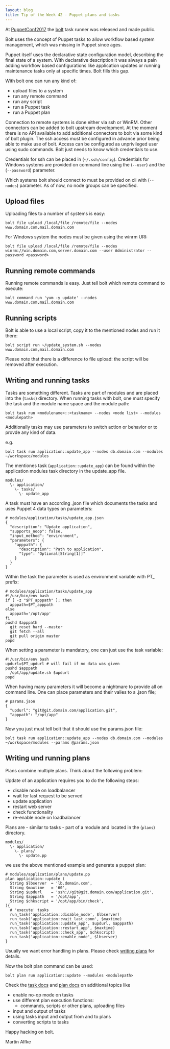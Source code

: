 ```yaml
---
layout: blog
title: Tip of the Week 42 - Puppet plans and tasks
---
```


At [PuppetConf2017](https://puppet.com/community/events/puppetconf/puppetconf-2017) the [bolt](https://puppet.com/products/puppet-bolt) task runner was released and made public.

Bolt uses the concept of Puppet tasks to allow workflow based system management, which was missing in Puppet since ages.

Puppet itself uses the declarative state configuration model, describing the final state of a system. With declarative description it was always a pain adding workflow based configurations like application updates or running maintenance tasks only at specific times. Bolt fills this gap.

With bolt one can run any kind of:

  - upload files to a system
  - run any remote command
  - run any script
  - run a Puppet task
  - run a Puppet plan

Connection to remote systems is done either via ssh or WinRM. Other connectors can be added to bolt upstream development. At the moment there is no API available to add additional connectors to bolt via some kind of bolt plugin.
The ssh access must be configured in advance prior being able to make use of bolt. Access can be configured as unprivileged user using sudo commands. Bolt just needs to know which credentials to use.

Credentials for ssh can be placed in (```~/.ssh/config```). Credentials for Windows systems are provided on command line using the (```--user```) and the (```--password```) parameter.

Which systems bolt should connect to must be provided on cli with (```--nodes```) parameter. As of now, no node groups can be specified.

## Upload files

Uploading files to a number of systems is easy:

    bolt file upload /local/file /remote/file --nodes www.domain.com,mail.domain.com

For Windows system the nodes must be given using the winrm URI:

    bolt file upload /local/file /remote/file --nodes winrm://win.domain.com,server.domain.com --user Administrator --password <password>

## Running remote commands

Running remote commands is easy. Just tell bolt which remote command to execute:

    bolt command run 'yum -y update' --nodes www.domain.com,mail.domain.com

## Running scripts

Bolt is able to use a local script, copy it to the mentioned nodes and run it there:

    bolt script run ~/update_system.sh --nodes www.domain.com,mail.domain.com

Please note that there is a difference to file upload: the script will be removed after execution.

## Writing and running tasks

Tasks are something different. Tasks are part of modules and are placed into the (```tasks```) directory. When running tasks with bolt, one must specify the task and the module name space and the module path:

    bolt task run <modulename>::<taskname> --nodes <node list> --modules <modulepath>

Additionally tasks may use parameters to switch action or behavior or to provde any kind of data.

e.g.

    bolt task run application::update_app --nodes db.domain.com --modules ~/workspace/modules

The mentiones task (```application::update_app```) can be found within the application modules task directory in the update_app file.

    modules/
      \- application/
        \- tasks/
          \- update_app

A task must have an according .json file which documents the tasks and uses Puppet 4 data types on parameters:

    # modules/application/tasks/update_app.json
    {
      "description": "Update application",
      "supports_noop": false,
      "input_method": "environment",
      "parameters": {
        "apppath": {
          "description": "Path to application",
          "type": "Optional[String[1]]"
        }
      }
    }

Within the task the parameter is used as environment variable with PT_ prefix:

    # modules/application/tasks/update_app
    #!/usr/bin/env bash
    if [ -z "$PT_apppath" ]; then
      apppath=$PT_apppath
    else
      apppath='/opt/app'
    fi
    pushd $apppath
      git reset hard --master
      git fetch --all
      git pull origin master
    popd

When setting a parameter is mandatory, one can just use the task variable:

    #!/usr/bin/env bash
    updurl=$PT_updurl # will fail if no data was given
    pushd $apppath
      /opt/app/update.sh $updurl
    popd


When having many parameters it will become a nightmare to provide all on command line. One can place parameters and their valies to a .json file;

    # params.json
    {
      "updurl": "git@git.domain.com/application.git",
      "apppath": "/opt/app"
    }

Now you just must tell bolt that it should use the params.json file:

    bolt task run application::update_app --nodes db.domain.com --modules ~/workspace/modules --params @params.json

## Writing und running plans

Plans combine multiple plans. Think about the following problem:

Update of an application requires you to do the following steps:

  - disable node on loadbalancer
  - wait for last request to be served
  - update application
  - restart web server
  - check functionality
  - re-enable node on loadbalancer

Plans are - similar to tasks - part of a module and located in the (```plans```) directory.

    modules/
      \- application/
        \- plans/
          \- update.pp

we use the above mentioned example and generate a puppet plan:

    # modules/application/plans/update.pp
    plan application::update (
      String $lbserver  = 'lb.domain.com',
      String $maxtime   = '60',
      String $updurl    = 'ssh://git@git.domain.com/application.git',
      String $apppath   = '/opt/app',
      String $chkscript = '/opt/app/bin/check',
    ){
      # 'execute' tasks
      run_task('application::disable_node', $lbserver)
      run_task('application::wait_last_conn', $maxtime)
      run_task('application::update_app', $updurl, $apppath)
      run_task('application::restart_app', $maxtime)
      run_task('application::check_app', $chkscript)
      run_task('application::enable_node', $lbserver)
    }

Usually we want error handling in plans. Please check [writing plans](https://puppet.com/docs/bolt/0.5/writing_plans.html#handling-plan-function-results) for details.

Now the bolt plan command can be used:

    bolt plan run application::update --modules <modulepath> 

Check the [task docs](https://puppet.com/docs/bolt/0.5/writing_tasks.html) and [plan docs](https://puppet.com/docs/bolt/0.5/writing_plans.html) on additional topics like

  - enable no-op mode on tasks
  - use different plan execution functions:
    - commands, scripts or other plans, uploading files
  - input and output of tasks
  - using tasks input and output from and to plans
  - converting scripts to tasks

Happy hacking on bolt.

Martin Alfke

